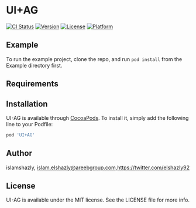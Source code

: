 # UI+AG

[![CI Status](https://img.shields.io/travis/islamshazly/UI-AG.svg?style=flat)](https://travis-ci.org/islamshazly/UI-AG)
[![Version](https://img.shields.io/cocoapods/v/UI-AG.svg?style=flat)](https://cocoapods.org/pods/UI-AG)
[![License](https://img.shields.io/cocoapods/l/UI-AG.svg?style=flat)](https://cocoapods.org/pods/UI-AG)
[![Platform](https://img.shields.io/cocoapods/p/UI-AG.svg?style=flat)](https://cocoapods.org/pods/UI-AG)

## Example

To run the example project, clone the repo, and run `pod install` from the Example directory first.

## Requirements

## Installation

UI-AG is available through [CocoaPods](https://cocoapods.org). To install
it, simply add the following line to your Podfile:

```ruby
pod 'UI+AG'
```

## Author

islamshazly, islam.elshazly@areebgroup.com,https://twitter.com/elshazly92

## License

UI-AG is available under the MIT license. See the LICENSE file for more info.
